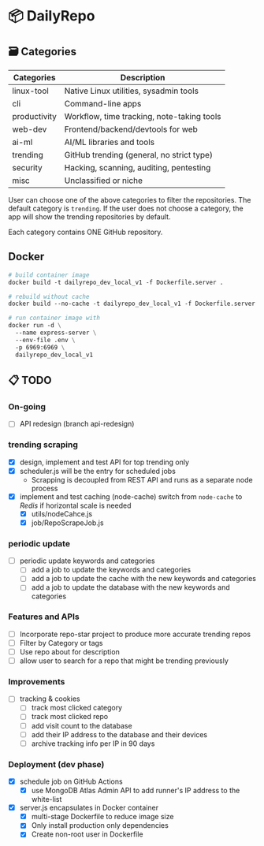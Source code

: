 # 📦 DailyRepo

## 🗃️ Categories

| Categories   | Description                                |
| ------------ | ------------------------------------------ |
| linux-tool   | Native Linux utilities, sysadmin tools     |
| cli          | Command-line apps                          |
| productivity | Workflow, time tracking, note-taking tools |
| web-dev      | Frontend/backend/devtools for web          |
| ai-ml        | AI/ML libraries and tools                  |
| trending     | GitHub trending (general, no strict type)  |
| security     | Hacking, scanning, auditing, pentesting    |
| misc         | Unclassified or niche                      |

User can choose one of the above categories to filter the repositories. The
default category is `trending`. If the user does not choose a category, the app
will show the trending repositories by default.

Each category contains ONE GitHub repository.

## Docker

```dockerfile
# build container image
docker build -t dailyrepo_dev_local_v1 -f Dockerfile.server .

# rebuild without cache
docker build --no-cache -t dailyrepo_dev_local_v1 -f Dockerfile.server .

# run container image with
docker run -d \
  --name express-server \
  --env-file .env \
  -p 6969:6969 \
  dailyrepo_dev_local_v1
```

## 📋 TODO

### On-going

- [ ] API redesign (branch api-redesign)

### trending scraping

- [x] design, implement and test API for top trending only
- [x] scheduler.js will be the entry for scheduled jobs
  - Scrapping is decoupled from REST API and runs as a separate node process
- [x] implement and test caching (node-cache)
      switch from `node-cache` to _Redis_ if horizontal scale is needed
  - [x] utils/nodeCahce.js
  - [x] job/RepoScrapeJob.js

### periodic update

- [ ] periodic update keywords and categories
  - [ ] add a job to update the keywords and categories
  - [ ] add a job to update the cache with the new keywords and categories
  - [ ] add a job to update the database with the new keywords and categories

### Features and APIs

- [ ] Incorporate repo-star project to produce more accurate trending repos
- [ ] Filter by Category or tags
- [ ] Use repo about for description
- [ ] allow user to search for a repo that might be trending previously

### Improvements

- [ ] tracking & cookies
  - [ ] track most clicked category
  - [ ] track most clicked repo
  - [ ] add visit count to the database
  - [ ] add their IP address to the database and their devices
  - [ ] archive tracking info per IP in 90 days

### Deployment (dev phase)

- [x] schedule job on GitHub Actions
  - [x] use MongoDB Atlas Admin API to add runner's IP address to the white-list
- [x] server.js encapsulates in Docker container
  - [x] multi-stage Dockerfile to reduce image size
  - [x] Only install production only dependencies
  - [x] Create non-root user in Dockerfile
